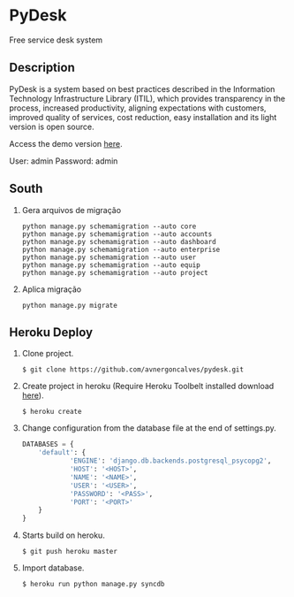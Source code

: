 PyDesk
======

Free service desk system

Description
--------------------------------------
PyDesk is a system based on best practices described in the Information Technology Infrastructure Library (ITIL), which provides transparency in the process, increased productivity, aligning expectations with customers, improved quality of services, cost reduction, easy installation and its light version is open source.

Access the demo version [here](https://still-plateau-5016.herokuapp.com/).

User: admin
Password: admin

South
--------------------------------------

1. Gera arquivos de migração

    ```shell
    python manage.py schemamigration --auto core
    python manage.py schemamigration --auto accounts
    python manage.py schemamigration --auto dashboard
    python manage.py schemamigration --auto enterprise
    python manage.py schemamigration --auto user
    python manage.py schemamigration --auto equip
    python manage.py schemamigration --auto project
    ```

2. Aplica migração

    ```shell
    python manage.py migrate
    ```


Heroku Deploy
--------------------------------------
1. Clone project.
    ```shell
    $ git clone https://github.com/avnergoncalves/pydesk.git
    ```
    
2. Create project in heroku (Require Heroku Toolbelt installed download [here](https://devcenter.heroku.com/articles/getting-started-with-python#set-up)).
    ```shell
    $ heroku create
    ```
    
3. Change configuration from the database file at the end of settings.py.
    ```python
    DATABASES = {
        'default': {
                'ENGINE': 'django.db.backends.postgresql_psycopg2',
                'HOST': '<HOST>',
                'NAME': '<NAME>',
                'USER': '<USER>',
                'PASSWORD': '<PASS>',
                'PORT': '<PORT>'
        }
    }
    ```
    
4. Starts build on heroku.
    ```shell
    $ git push heroku master
    ```
    
5. Import database.
    ```shell
    $ heroku run python manage.py syncdb
    ```
